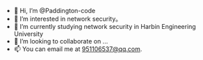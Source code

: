 - 👋 Hi, I’m @Paddington-code
- 👀 I’m interested in network security。
- 🌱 I’m currently studying network security in Harbin Engineering University
- 💞️ I’m looking to collaborate on ...
- 📫 You can email me at 951106537@qq.com.
